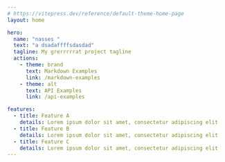 ```yaml
---
# https://vitepress.dev/reference/default-theme-home-page
layout: home

hero:
  name: "nasses "
  text: "a dsadaffffsdasdad"
  tagline: My grerrrrrat project tagline
  actions:
    - theme: brand
      text: Markdown Examples
      link: /markdown-examples
    - theme: alt
      text: API Examples
      link: /api-examples

features:
  - title: Feature A
    details: Lorem ipsum dolor sit amet, consectetur adipiscing elit
  - title: Feature B
    details: Lorem ipsum dolor sit amet, consectetur adipiscing elit
  - title: Feature C
    details: Lorem ipsum dolor sit amet, consectetur adipiscing elit
---
```


